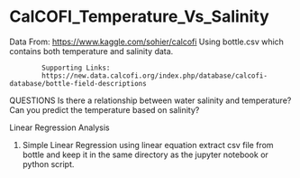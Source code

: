# CalCOFI_Temperature_Vs_Salinity

 Data From: https://www.kaggle.com/sohier/calcofi
			Using bottle.csv which contains both temperature and salinity data.
 
			Supporting Links: 
			https://new.data.calcofi.org/index.php/database/calcofi-database/bottle-field-descriptions
 
QUESTIONS
Is there a relationship between water salinity and temperature?
Can you predict the temperature based on salinity?


Linear Regression Analysis
 
1. Simple Linear Regression using linear equation
	extract csv file from bottle and keep it in the same directory as the jupyter notebook or python script.
